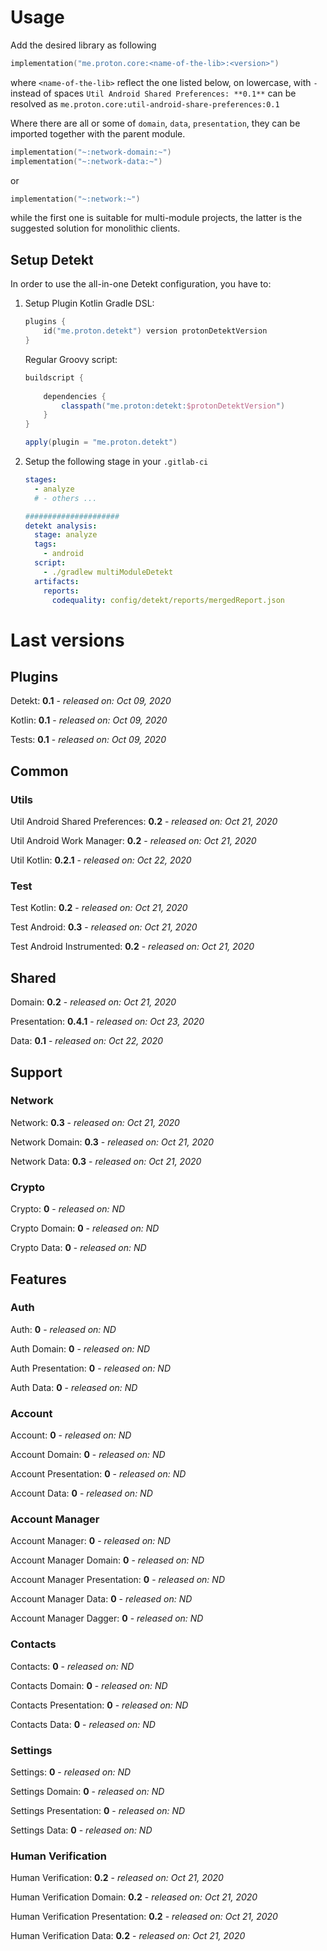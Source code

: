 # Usage
Add the desired library as following
```kotlin
implementation("me.proton.core:<name-of-the-lib>:<version>")
```
where `<name-of-the-lib>` reflect the one listed below, on lowercase, with `-` instead of spaces
`Util Android Shared Preferences: **0.1**` can be resolved as `me.proton.core:util-android-share-preferences:0.1`

Where there are all or some of `domain`, `data`, `presentation`, they can be imported together with the parent module.
```kotlin
implementation("~:network-domain:~")
implementation("~:network-data:~")
```
or
```kotlin
implementation("~:network:~")
```
while the first one is suitable for multi-module projects, the latter is the suggested solution for monolithic clients.

## Setup Detekt
In order to use the all-in-one Detekt configuration, you have to:

1. Setup Plugin
    Kotlin Gradle DSL:
    ```kotlin
    plugins {
        id("me.proton.detekt") version protonDetektVersion
    }
    ```
    Regular Groovy script:
    ```groovy
    buildscript {
      
        dependencies {
            classpath("me.proton:detekt:$protonDetektVersion")
        }
    }
    
    apply(plugin = "me.proton.detekt")
    ```
    
2. Setup the following stage in your `.gitlab-ci`

    ```yaml
    stages:
      - analyze
      # - others ...
    
    #####################
    detekt analysis:
      stage: analyze
      tags:
        - android
      script:
        - ./gradlew multiModuleDetekt
      artifacts:
        reports:
          codequality: config/detekt/reports/mergedReport.json
    ```

    


# Last versions

## Plugins

Detekt: **0.1** - _released on: Oct 09, 2020_

Kotlin: **0.1** - _released on: Oct 09, 2020_

Tests: **0.1** - _released on: Oct 09, 2020_

## Common

### Utils

Util Android Shared Preferences: **0.2** - _released on: Oct 21, 2020_

Util Android Work Manager: **0.2** - _released on: Oct 21, 2020_

Util Kotlin: **0.2.1** - _released on: Oct 22, 2020_

### Test

Test Kotlin: **0.2** - _released on: Oct 21, 2020_

Test Android: **0.3** - _released on: Oct 21, 2020_

Test Android Instrumented: **0.2** - _released on: Oct 21, 2020_

## Shared

Domain: **0.2** - _released on: Oct 21, 2020_

Presentation: **0.4.1** - _released on: Oct 23, 2020_

Data: **0.1** - _released on: Oct 22, 2020_

## Support

### Network

Network: **0.3** - _released on: Oct 21, 2020_

Network Domain: **0.3** - _released on: Oct 21, 2020_

Network Data: **0.3** - _released on: Oct 21, 2020_

### Crypto

Crypto: **0** - _released on: ND_

Crypto Domain: **0** - _released on: ND_

Crypto Data: **0** - _released on: ND_

## Features

### Auth

Auth: **0** - _released on: ND_

Auth Domain: **0** - _released on: ND_

Auth Presentation: **0** - _released on: ND_

Auth Data: **0** - _released on: ND_

### Account

Account: **0** - _released on: ND_

Account Domain: **0** - _released on: ND_

Account Presentation: **0** - _released on: ND_

Account Data: **0** - _released on: ND_


### Account Manager

Account Manager: **0** - _released on: ND_

Account Manager Domain: **0** - _released on: ND_

Account Manager Presentation: **0** - _released on: ND_

Account Manager Data: **0** - _released on: ND_

Account Manager Dagger: **0** - _released on: ND_

### Contacts

Contacts: **0** - _released on: ND_

Contacts Domain: **0** - _released on: ND_

Contacts Presentation: **0** - _released on: ND_

Contacts Data: **0** - _released on: ND_


### Settings

Settings: **0** - _released on: ND_

Settings Domain: **0** - _released on: ND_

Settings Presentation: **0** - _released on: ND_

Settings Data: **0** - _released on: ND_

### Human Verification

Human Verification: **0.2** - _released on: Oct 21, 2020_

Human Verification Domain: **0.2** - _released on: Oct 21, 2020_

Human Verification Presentation: **0.2** - _released on: Oct 21, 2020_

Human Verification Data: **0.2** - _released on: Oct 21, 2020_
